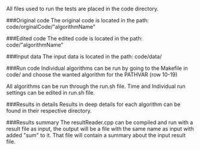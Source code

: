 All files used to run the tests are placed in the code directory.

###Original code
The original code is located in the path: code/orginalCode/"algorithmName"

###Edited code
The edited code is located in the path:
code/"algorithmName"

###Input data
The input data is located in the path:
code/data/

###Run code
Individual algorithms can be run by going to the Makefile in code/ and choose the wanted algorithm for the PATHVAR (row 10-19)

All algorithms can be run through the run.sh file. Time and Individual run settings can be edited in run.sh file.

###Results in details
Results in deep details for each algorithm can be found in their respective directory.

###Results summary
The resultReader.cpp can be compiled and run with a result file as input, the output will be a file with the same name as input with added "sum" to it. That file will contain a summary about the input result file.
